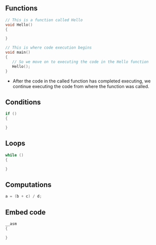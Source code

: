 ## Functions
```c++
// This is a function called Hello
void Hello()
{

}

// This is where code execution begins
void main()
{
   // So we move on to executing the code in the Hello function
   Hello();
}
```
* After the code in the called function has completed executing, we continue executing the code from where the function was called.


## Conditions
```c++
if () 
{

} 
```

## Loops
```c++
while () 
{

} 
```

## Computations
```c++
a = (b + c) / d;
```

## Embed code
```c++
__asm
{

} 
```